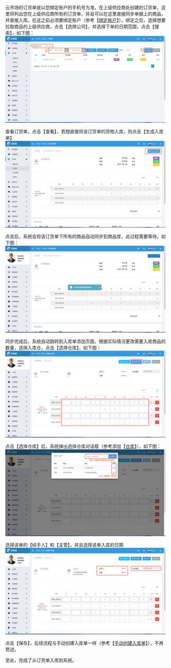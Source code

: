 云市场的订货单是以您绑定账户的手机号为准，在上级供应商处创建的订货单，这里将列出您在上级供应商所有的订货单，并且可以在这里直接同步单据上的商品，并直接入库。在这之前必须要绑定账户（参考【[绑定账户](/yun-shi-chang/di-yi-bu-ff1a-bang-ding-zhang-hu.md)】），绑定之后，选择想要拉取商品的上级供应商，点击【选择公司】，并选择下单的日期范围，点击【搜索】，如下图：![](/assets/ysc-5.png)

查看订货单，点击【查看】，若想直接将该订货单的货物入库，则点击【生成入库单】![](/assets/ysc-7.png)

点击后，系统会将该订货单下所有的商品自动同步到商品库，此过程需要等待，如下图：![](/assets/ysc-8.png)

同步完成后，系统自动跳转到入库单添加页面，根据实际情况更改需要入库商品的数量，选择入库仓，点击【选择仓库】，如下图：![](/assets/ysc-9.png)

点击【选择仓库】后，系统弹出选择仓库对话框（参考添加【[仓库](/cang-ku.md)】），如下图：![](/assets/ysc-10.png)

选择该单的【经手人】和【主管】，并且选择该单入库的日期![](/assets/ysc-11.png)

点击【保存】，后续流程与手动创建入库单一样（参考【[手动创建入库单](/创建入库单—手动创建.md)】），不再赘述。

至此，完成了从订货单入库到系统。

